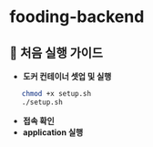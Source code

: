 # fooding-backend

## 🔧 처음 실행 가이드
 
- **도커 컨테이너 셋업 및 실행**
```bash
   chmod +x setup.sh
   ./setup.sh
```

- **접속 확인**
- **application 실행**
